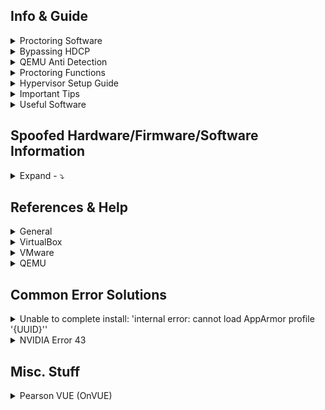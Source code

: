 ## Info & Guide
<details>
<summary>Proctoring Software</summary>

| Software | Browser Extension | System Test | Bypassed | Difficulty |
| - | - | - | - | - |
| Pafish |  | [Link](https://github.com/a0rtega/pafish/releases/download/v0.6/pafish64.exe) | ✅ | 🤬 |
| Al-Khaser |  | [Link](https://github.com/LordNoteworthy/al-khaser) | ❔ | 🤬 |
| Safe Exam Browser |  | [Link](https://github.com/SafeExamBrowser/seb-win-refactoring) | ✅ | 😤 |
| Pearson VUE |  | [Link](https://system-test.onvue.com/system_test?customer=pearson_vue) | ✅ | 🤬 |
| ProctorU | ✅ | [FF Addon](https://s3-us-west-2.amazonaws.com/proctoru-assets/extension/firefox-extension-latest.xpi) or [Chrome Addon](https://chrome.google.com/webstore/detail/proctoru/goobgennebinldhonaajgafidboenlkl) | ✅ | 🤨 |
| ProctorU: Guardian Browser |  | [Link](https://guardian.meazurelearning.com/) | ✅ | 😤 |
| Proctorio | ✅ | [Link](https://getproctorio.com/) | ✅ | 😂 |
| Examity |  |  | ❔ |  |
| Respondus (LockDown Browser) | ✅ | [Link](https://download.respondus.com/lockdown/download.php) | ❔ |  |
| Kryterion |  |  | ❔ |  |
| Honorlock | ✅ | [Link](https://app.honorlock.com/install/extension) | ✅ | 😂 |

</details>

<details>
<summary>Bypassing HDCP</summary>

## Bypassing HDCP Visual Graph:
![hdcp](https://github.com/Scrut1ny/Hypervisor-Phantom/assets/53458032/f479e9a1-29c3-4536-b77c-cbf85d8f4972)

- [HDCP Versions](https://en.wikipedia.org/wiki/High-bandwidth_Digital_Content_Protection#Versions)

## Capture Card Format Support:
![image](https://github.com/Scrut1ny/Hypervisor-Phantom/assets/53458032/17cfcbe5-0700-440c-af12-3c1dd0157ff1)

## Budget Bypass Kit:
- [HDMI Splitter](https://www.amazon.com/dp/B004F9LVXC)
- [Video Capture Card](https://www.amazon.com/dp/B0C2MDTY8P)
- [HDMI 2.0 4K EDID Emulator](https://www.amazon.com/dp/B0CRRWQ7XS)
- [x2 - HDMI Cable](https://www.amazon.com/dp/B07X37CG9V)

## Equipment
- Capture Card(s)
    - [Elgato 4K Pro](https://www.amazon.com/dp/B0CSJPDYDN)
    - [Elgato HD60 X](https://www.amazon.com/dp/B09V1KJ3J4)
    - [AXHDCAP 4K HDMI Video Capture Card](https://www.amazon.com/dp/B0C2MDTY8P)
- 1x2 HDMI Splitter(s)
    - [ViewHD](https://www.amazon.com/dp/B004F9LVXC)
    - [EZCOO](https://www.amazon.com/dp/B07VP37KMB)
    - [EZCOO](https://www.amazon.com/dp/B07TZRXKYG)
    - [HBAVLINK](https://www.amazon.com/dp/B08T62MKH1)
- EDID Emulator(s)
    - HDMI 
        - [HD-EWB](https://www.amazon.com/dp/B0CRRWQ7XS)
        - [EVanlak 4K UHD](https://www.amazon.com/dp/B07YMTKJCR)
    - DP
        - [EVanlak 4K](https://www.amazon.com/dp/B07YLP1GG4)

</details>

<details>
<summary>QEMU Anti Detection</summary>

* [areweanticheatyet](https://areweanticheatyet.com/)

| Type | Engine | Bypassed |
|-|-|-|
| **Anti-Cheat** | Anti Cheat Expert(ACE) | ✅ |
| **Anti-Cheat** | BattlEye (BE) | ✅ (With RDTSC VM Force Exit Kernal Patch) |
| **Anti-Cheat** | Easy Anti-Cheat(EAC) | ✅ |
| **Anti-Cheat** | Gepard Shield | ✅ (With RDTSC VM Force Exit Kernal Patch) |
| **Anti-Cheat** | Mhyprot | ✅ |
| **Anti-Cheat** | nProtect GameGuard(NP) | ✅ |
| **Anti-Cheat** | Roblex | ‼️(The application encountered an unrecoverable error) |
| **Anti-Cheat** | Vanguard | ‼️(1: Incorrect function) |
| **Encrypt** | Enigma Protector | ✅ |
| **Encrypt** | Safegine Shielden | ✅ |
| **Encrypt** | Themida | ✅ |
| **Encrypt** | VMProtect | ✅ |
| **Encrypt** | VProtect | ✅ |

- ‼️ Some games cannot run under this environment, but I'm not sure whether qemu has been detected. The game doesn't say "Virtual machine detected" specifically.

</details>

<details>
<summary>Proctoring Functions</summary>
<details>
<summary>Honorlock</summary>
    
| **Function** | **Description** |
|-|-|
| Record Webcam | Record student's testing enviroment using webcam |
| Record Screen | Record student's screen during exam |
| Record Web Traffic | Log student's internet activity |
| Room Scan | Record a 360 degree enviroment scan before the assessment begins |
| Disable Copy/Paste | Block clipboard actions |
| Disable Printing | Block printing exam content |
| Browser Guard | Limit browser activity to exam content and allowed site URLs only |
| Allowed Site URLs | Allow access to specific websites during an exam session |
| Student Photo | Capture student photo before the assessment begins |
| Student ID | Capture ID photo before the assessment begins |
  
</details>

<details>
<summary>Proctorio</summary>
  
| **Recording Settings** | **Verification Settings** | **Lock Down Settings** |
|-|-|-|
| Record Video | Verify Video | Force Full Screen |
| Record Audio | Verify Audio | Only One Screen |
| Record Screen | Verify Identity | Disable New Tabs |
| Record Web Traffic | Verify Desktop | Close Open Tabs |
| Record Desk | Verify Signature | Disable Printing |
|  |  | Disable Clipboard |
|  |  | Clear Cache |
|  |  | Disable Right Click |
|  |  | Prevent Re-Entry |

</details>

<details>
<summary>Pearson VUE</summary>

## BrowserLock
- System Requirements
[Link](https://home.pearsonvue.com/Standalone-pages/System-requirements-PVBL.aspx)

- Exam Content & Special Configurations (SDS)
```
https://securedelivery-hs-prd-1.pearsonvue.com/SecureDeliveryService
```

- Application location:
```batch
%APPDATA%\OnVUE\BrowserLock.exe
```

- Log file location:
```batch
%LOCALAPPDATA%\BrowserLock\log
```

- Commands it runs
```powershell
# Obtains NetConnectionID
wmic nic where "NetConnectionStatus = 2" get NetConnectionID /value

# Obtains USB FriendlyName
powershell.exe Get-PnpDevice -PresentOnly | Where-Object { $_.InstanceId -match '^USB' }

# Obtains Display/Monitor FriendlyName
powershell.exe -Command "Get-WmiObject -Namespace 'root\WMI' -Class 'WMIMonitorID' | ForEach-Object -Process { if($_.UserFriendlyName) { ([System.Text.Encoding]::ASCII.GetString($_.UserFriendlyName)).Replace('$([char]0x0000)','') } }"

# Obtains running processes
powershell.exe /c Get-CimInstance -className win32_process | select Name,ProcessId,ParentProcessId,CommandLine,ExecutablePath

# Obtains MachineGUID
powershell (Get-ItemProperty registry::HKEY_LOCAL_MACHINE\SOFTWARE\Microsoft\Cryptography\ -Name MachineGuid).MachineGUID

# Obtains system hostname
C:\Windows\system32\cmd.exe /c hostname
```

- Hypervisor System Checks (in log file):
```
# LOG:
XXXX-XX-XX XX:XX:XX.XXX-XXXX [BROWSER LOCK] [INFO] VM Allowed flag value from forensics is vmAllowedForensic=false
XXXX-XX-XX XX:XX:XX.XXX-XXXX [BROWSER LOCK] [INFO] Multiple Monitor Allowed flag value from forensics is multiMonitorAllowedForensic=false
XXXX-XX-XX XX:XX:XX.XXX-XXXX [BROWSER LOCK] [INFO] VPN Allowed flag value from forensics is vpnAllowedForensic=true
XXXX-XX-XX XX:XX:XX.XXX-XXXX [BROWSER LOCK] [INFO] Shutdown file monitor started
XXXX-XX-XX XX:XX:XX.XXX-XXXX [BROWSER LOCK] [INFO] VM configuration received from SDS will be applied for validation
XXXX-XX-XX XX:XX:XX.XXX-XXXX [BROWSER LOCK] [INFO] VM detection value is: vmDetectConfig=true
XXXX-XX-XX XX:XX:XX.XXX-XXXX [BROWSER LOCK] [INFO] Multiple monitor configuration received from SDS will be applied for validation
XXXX-XX-XX XX:XX:XX.XXX-XXXX [BROWSER LOCK] [INFO] Multiple monitor detection value is: multipleMonitorDetectConfig=true
XXXX-XX-XX XX:XX:XX.XXX-XXXX [BROWSER LOCK] [INFO] VPN configuration received from forensics will be applied for validation
XXXX-XX-XX XX:XX:XX.XXX-XXXX [BROWSER LOCK] [INFO] VPN detection value is: vpnDetectConfig=false
XXXX-XX-XX XX:XX:XX.XXX-XXXX [BROWSER LOCK] [INFO] USB mass storage detection value is: usbDetectConfig=false
XXXX-XX-XX XX:XX:XX.XXX-XXXX [BROWSER LOCK] [INFO] Minimum browserlock version required: 2304 
XXXX-XX-XX XX:XX:XX.XXX-XXXX [BROWSER LOCK] [INFO] Current browserlock version: 2402.1.1 
XXXX-XX-XX XX:XX:XX.XXX-XXXX [BROWSER LOCK] [INFO] Check if Browserlock running on VM: {DMI type 1 (System Information) - Product Name}, {DMI type 2 (Base Board Information) - Serial Number}, runningOnVM=false
XXXX-XX-XX XX:XX:XX.XXX-XXXX [BROWSER LOCK] [INFO] VM check: diskSize=499 GB
XXXX-XX-XX XX:XX:XX.XXX-XXXX [BROWSER LOCK] [INFO] Browserlock is not running on virtual machine
XXXX-XX-XX XX:XX:XX.XXX-XXXX [BROWSER LOCK] [INFO] Display HDCP supported check: hdcpSupported=true
XXXX-XX-XX XX:XX:XX.XXX-XXXX [BROWSER LOCK] [INFO] Number of display devices connected: AWT=1, Physical=1, Physical/Virtual=1, Duplicate=1

# BrowserLock Booleon Variables
- hdcpSupported
- multiMonitorAllowedForensic
- multipleMonitorDetectConfig
- runningOnVM
- usbDetectConfig
- vmAllowedForensic
- vmDetectConfig
- vpnAllowedForensic
- vpnDetectConfig
```

![image](https://github.com/Scrut1ny/Hypervisor-Phantom/assets/53458032/af144f9c-e69b-4998-8b44-16c876612c25)

</details>
</details>

<details>
<summary>Hypervisor Setup Guide</summary>
<details>
<summary>VirtualBox</summary>

### Virtual Box - VBoxManage Tool Location:
```
Linux: /usr/bin/VBoxManage
Mac OS X: /Applications/VirtualBox.app/Contents/MacOS/VBoxManage
Oracle Solaris: /opt/VirtualBox/bin/VBoxManage
Windows: C:\Program Files\Oracle\VirtualBox\VBoxManage.exe
```

### Run these scripts:
* Configure the VM: `VM-External-Modifer.ps1`
* Spoof Windows: `VM-Internal-Modifier.ps1`

### ExecutionPolicy Modifier:
```
Set-ExecutionPolicy -ExecutionPolicy Bypass -Scope Process -Force
```

## Building a Custom Version
- [Vbox Source Code](https://www.virtualbox.org/browser/vbox/trunk#src/VBox/Devices)
- [Vbox Build Instructions](https://www.virtualbox.org/wiki/Linux%20build%20instructions)

### Dependencies
```
sudo apt update && sudo apt upgrade -y && sudo apt autoremove -y && sudo apt install -y acpica-tools chrpath doxygen g++-multilib libasound2-dev libcap-dev libcurl4-openssl-dev libdevmapper-dev libidl-dev libopus-dev libpam0g-dev libpulse-dev libqt5opengl5-dev libqt5x11extras5-dev qttools5-dev libsdl1.2-dev libsdl-ttf2.0-dev libssl-dev libvpx-dev libxcursor-dev libxinerama-dev libxml2-dev libxml2-utils libxmu-dev libxrandr-dev make nasm python3-dev python-dev qttools5-dev-tools texlive texlive-fonts-extra texlive-latex-extra unzip xsltproc default-jdk libstdc++5 libxslt1-dev linux-kernel-headers makeself mesa-common-dev subversion yasm zlib1g-dev glslang-tools ia32-libs libc6-dev-i386 lib32gcc1 lib32stdc++6
```

### Building VirtualBox
```
./configure --disable-hardening && source ./env.sh && kmk all && 
```

</details>

<details>
<summary>VMware</summary>

### VMware PRO License Key:
```
MC60H-DWHD5-H80U9-6V85M-8280D
```

### Patching BIOS ROM
1. Locate file `BIOS.440.ROM` within `%PROGRAMFILES(X86)%\VMware\VMware Workstation\x64`.
2. Utilize [Phoenix BIOS Editor](https://mega.nz/file/cek3ARwR#0L3mXNAlknF0zJQPOmtqPoyAvF5exviI3zw_BfRixOk) to modify compromising DMI Strings, like `VMware` or `Virtual Platform`.
3. Once completed, go to `File` then `Build BIOS` and save the patched BIOS somewhere. **Don't overwrite the original file!**
4. Now within the `*.vmx` config file, make sure to add the new patched BIOS location for the `bios440.filename` argument line.

### Set Custom CPUID (optional)
![image](https://github.com/Scrut1ny/Hypervisor-Phantom/assets/53458032/fed4e5e8-4ea3-4001-80f3-e84fce123c8e)

### Add the following into your *.vmx
```
bios440.filename = "C:\<path_to_your_bios_file>\BIOS.440.PATCH.ROM"
hypervisor.cpuid.v0 = "FALSE"
smbios.reflectHost = "TRUE"
ethernet0.address = "00:C0:CA:A7:2B:9E"
isolation.tools.getPtrLocation.disable = "TRUE"
isolation.tools.setPtrLocation.disable = "TRUE"
isolation.tools.setVersion.disable = "TRUE"
isolation.tools.getVersion.disable = "TRUE"
monitor_control.restrict_backdoor = "TRUE"
monitor_control.virtual_rdtsc = "FALSE"
```

### **IMPORTANT**
* `smbios.reflectHost` will NOT fully function properly if UEFI firmware is used without the BIOS ROM patch. If you use BIOS firmware instead, you don't have to worry about doing the BIOS ROM patch (you can still do it if you want though).

### Run these scripts:
* Spoof Windows: `VM-Internal-Modifier.ps1`

### ExecutionPolicy Modifier:
```
Set-ExecutionPolicy -ExecutionPolicy Bypass -Scope Process -Force
```

</details>

<details>
<summary>QEMU</summary>

## QEMU + Virt-Manager Setup
```
sudo apt update && sudo apt upgrade -y && sudo apt autoremove -y && sudo apt clean -y
sudo apt install qemu-system-x86 libvirt-clients libvirt-daemon-system libvirt-daemon-config-network bridge-utils virt-manager ovmf
sudo usermod -a -G kvm,libvirt $(whoami)
sudo systemctl enable libvirtd && sudo systemctl start libvirtd && sudo groups $(whoami)
sudo virsh net-autostart default && sudo virsh net-start default
virt-manager
```

## QEMU Strings Patch [smbios, ACPI Tables, USB, etc...]
* [qemu-patch-bypass](https://github.com/zhaodice/qemu-anti-detection)

### Dependencies
```
sudo apt update && sudo apt upgrade -y && sudo apt autoremove -y && sudo apt install -y binutils-mingw-w64 binutils-mingw-w64-i686 binutils-mingw-w64-x86-64 build-essential clang g++-mingw-w64 g++-mingw-w64-i686 g++-mingw-w64-x86-64 gcc-mingw-w64 gcc-mingw-w64-i686 gcc-mingw-w64-x86-64 git git-email gnutls-bin libaio-dev libbluetooth-dev libbrlapi-dev libbz2-dev libcacard-dev libcap-dev libcap-ng-dev libcurl4-gnutls-dev libfdt-dev libglib2.0-dev libgtk-3-dev libibverbs-dev libiscsi-dev libjpeg8-dev liblzo2-dev libncurses5-dev libncursesw5-dev libnfs-dev libnuma-dev libpam0g-dev libpixman-1-dev librbd-dev librdmacm-dev libseccomp-dev libsnappy-dev libsasl2-dev libsdl1.2-dev libsdl2-dev libsdl2-image-dev libspice-protocol-dev libspice-server-dev libusb-1.0-0-dev libusb-dev libusbredirparser-dev libusbredirparser1 libvde-dev libvdeplug-dev libvirglrenderer-dev libvte-2.91-dev libxen-dev libxml2-dev libz-mingw-w64-dev libzstd-dev ninja-build valgrind win-iconv-mingw-w64-dev xfslibs-dev zlib1g-dev
```

### Make custom QEMU .patch file
```
cd $HOME/Downloads && git clone --depth 1 --branch v8.2.2 --recursive https://gitlab.com/qemu-project/qemu.git && cd qemu/

# Edit all compromised strings within the source code...
grep -Rn '"QEMU ' "$HOME/Downloads/qemu"
grep -Rn '"QEMU' "$HOME/Downloads/qemu"
grep -Rn 'Virtual Machine"' "$HOME/Downloads/qemu"
grep -Rn 'Virtual CPU version "' "$HOME/Downloads/qemu"
grep -Rn '"KVM/Linux       "' "$HOME/Downloads/qemu"
grep -Rn '"KVMKVMKVM\\0\\0\\0"' "$HOME/Downloads/qemu"
grep -Rn 'ACPI_BUILD_APPNAME6 "BOCHS "' "$HOME/Downloads/qemu"
grep -Rn 'ACPI_BUILD_APPNAME8 "BXPC    "' "$HOME/Downloads/qemu"
grep -Rn '\[STR_SERIALNUMBER\]' "$HOME/Downloads/qemu"

git diff > v8.2.2.patch
```

### Downloading & Building QEMU w/patch
```
cd $HOME/Downloads && git clone --depth 1 --branch v8.2.2 --recursive https://gitlab.com/qemu-project/qemu.git

cd qemu/ && git apply v8.2.2.patch && cd .. && mkdir qemu_build && cd qemu_build && ../qemu/configure --target-list=x86_64-softmmu,x86_64-linux-user --prefix=/usr && make -j $(nproc) && sudo make install

sudo mv -f qemu-system-x86_64 /bin
```

## QEMU RDTSC VM_Exit Kernal Patch
* [RDTSC-KVM-Handler](https://github.com/Gyztor/kernel-rdtsc-patch)

### Dependencies

- Arch
```
sudo pacman -S base-devel bc coreutils cpio gettext initramfs kmod libelf ncurses pahole perl python rsync tar xz
```

- Debian
```
sudo apt install bc binutils bison dwarves flex gcc git gnupg2 gzip libelf-dev libncurses5-dev libssl-dev make openssl pahole perl-base rsync tar xz-utils
```

- Fedora
```
sudo dnf install binutils ncurses-devel \
    /usr/include/{libelf.h,openssl/pkcs7.h} \
    /usr/bin/{bc,bison,flex,gcc,git,gpg2,gzip,make,openssl,pahole,perl,rsync,tar,xz,zstd}
```

### Download latest Kernal release
- [Linux Kernel Website](https://kernel.org/)
- [Linux Kernal GitHub](https://github.com/torvalds/linux/tags)

### Extracting the tarball
```
tar -xf linux-*.tar && cd linux-*/
```

## PCIe Passthrough (Debian Guide)
* [YT Guide #1](https://www.youtube.com/watch?v=g--fe8_kEcw)
* [YT Guide #2](https://www.youtube.com/watch?v=KVDUs019IB8)
* [YT Guide #3](https://www.youtube.com/watch?v=jc3PjDX-CGs)
* [Article Guide](https://mathiashueber.com/windows-virtual-machine-gpu-passthrough-ubuntu/)
* [Amazing Single GPU Passthrough Guide](https://gitlab.com/risingprismtv/single-gpu-passthrough/-/wikis/home)

### 1. Make sure to enable the following in the host UEFI/BIOS

| **AMD CPU** | **Intel CPU** |
|-|-|
| IOMMU | VT-D |
| NX | VT-X |
| SVM |  |

### Requirements
- Virtualization Check
```bash
LC_ALL=C lscpu | grep Virtualization && egrep -c '(vmx|svm)' /proc/cpuinfo
```

- List PCI Devices
```bash
lspci -nn | grep "NVIDIA"
```

or

- List IOMMU Groups
```bash
#!/bin/bash
shopt -s nullglob
for g in /sys/kernel/iommu_groups/*; do
    echo "IOMMU Group ${g##*/}:"
    for d in $g/devices/*; do
        echo -e "\t$(lspci -nns ${d##*/})"
    done;
done;
```

### Modify grub.cfg
- GRUB_CMDLINE_LINUX_DEFAULT="amd_iommu=on iommu=pt vfio-pci.ids=XXXX:XXXX,XXXX:XXXX,XXXX:XXXX,XXXX:XXXX"
```bash
sudo nano /etc/default/grub
```
![image](https://github.com/Scrut1ny/Hypervisor-Phantom/assets/53458032/0c0820d5-3b9f-4b8d-9e87-1df84b947eac)

### Update grub.cfg & reboot
```bash
sudo update-grub && sudo reboot now
```

### Modify vfio.conf (isolate GPU)
- options vfio-pci ids=XXXX:XXXX,XXXX:XXXX,XXXX:XXXX,XXXX:XXXX
- softdep nvidia pre: vfio-pci
```bash
sudo nano /etc/modprobe.d/vfio.conf
```
![image](https://github.com/Scrut1ny/Hypervisor-Phantom/assets/53458032/dd7fa9e5-8305-4ec0-8a96-c8b2ad4d2ae1)

### Update initramfs
```bash
sudo update-initramfs -c -k $(uname -r) && sudo reboot now
```

### Check kernal driver in use for the isolated GPU (should be vfio-pci)
```bash
lspci -k | grep -E "vfio-pci|NVIDIA"
```

## QEMU Virt-Manager Setup

1. Create a new virtual machine
2. Local install media (ISO image or CDROM)
3. Select a [Windows ISO](https://massgrave.dev/msdl/) and enter the OS you're using
4. Set a realistic amount of RAM (make sure its half of the full amount)

| GB | MBs |
|-|-|
| 8 | 8192 |
| 16 | 16384 |
| 32 | 32768 |

5. Set 1 less of the maximum amount of CPUs available
6. Set a virtual disk size of above 250GB+
7. Select "Customize configuration before install" and finish
8. Select `UEFI x86_64:/usr/share/OVMF/OVMF_CODE_4M.ms.fd` for the Firmware, then apply
8a. If you want to use Windows 11 you need to use `UEFI x86_64:/usr/share/qemu/edk2-x86_64-secure-code.fd` instead
9. Under `CPUs`, check `Copy host CPU configuration (host-passthrough)`
9a. Drop down `Topology` and check `Manually set CPU topology` then input whatever works with your system, then apply

| Sockets: | Cores: | Threads: |
|-|-|-|
| 1 | X | X |

11. Under `Boot Options` check `SATA CDROM 1`, then apply
12. Under `SATA Disk 1` and `SATA CDROM 1` drop down `Advanced options` and set a random custom serial #, then apply
13. Under `NIC:XX:XX:XX` select the drop down menu and pick `hypervisor default`
12a. Set a custom MAC address, make sure the vendor isn't a hypervisor vendor! then apply
14. Select `Add Hardware` and under `PCI Host Device` add ALL devices under the isolated GPU IOMMU group you figured out earlier
15. Now select `Begin Installation`, and enjoy your new undetectable windows system!

## QEMU XML Config
* [Domain XML format](https://libvirt.org/formatdomain.html)
```
  <os>
    <smbios mode="host"/>
  </os>
  <features>
    <acpi/>
    <apic/>
    <hyperv mode="custom">
      <relaxed state="on"/>
      <vapic state="on"/>
      <spinlocks state="on" retries="8191"/>
      <vpindex state="on"/>
      <runtime state="on"/>
      <synic state="on"/>
      <stimer state="on"/>
      <reset state="on"/>
      <vendor_id state="on" value="AuthenticAMD"/>
      <frequencies state="on"/>
    </hyperv>
    <kvm>
      <hidden state="on"/>
    </kvm>
    <vmport state="off"/>
  </features>
  <cpu mode="host-passthrough" check="none">
    <topology sockets="1" dies="1" cores="8" threads="2"/>
    <cache mode="passthrough"/>
    <feature policy="disable" name="hypervisor"/>
    <feature policy="require" name="invtsc"/>
    <feature policy="require" name="topoext"/>
    <feature policy="require" name="svm"/>
  </cpu>
  <clock offset="utc">
    <timer name="pit" tickpolicy="delay"/>
    <timer name="rtc" tickpolicy="catchup" track="guest"/>
    <timer name="hpet" present="no"/>
    <timer name="tsc" present="yes" mode="native"/>
    <timer name="hypervclock" present="yes"/>
  </clock>
```

## Looking Glass Setup Guide

- [Client usage](https://looking-glass.io/docs/B6/usage/#)
- *KVM (Kernel-based Virtual Machine) configured for VGA PCI Pass-through without an attached physical monitor, keyboard or mouse.*

### Add this to your .XML file in the devices section:
```
    <shmem name='looking-glass'>
      <model type='ivshmem-plain'/>
      <size unit='M'>32</size>
    </shmem>
```
![image](https://github.com/Scrut1ny/Hypervisor-Phantom/assets/53458032/c2400987-64fa-4a00-87c7-f2b6b6b4047f)

### Dependencies
```
sudo apt update && sudo apt upgrade -y && sudo apt autoremove -y && sudo apt install -y binutils-dev cmake fonts-dejavu-core libfontconfig-dev gcc g++ pkg-config libegl-dev libgl-dev libgles-dev libspice-protocol-dev nettle-dev libx11-dev libxcursor-dev libxi-dev libxinerama-dev libxpresent-dev libxss-dev libxkbcommon-dev libwayland-dev wayland-protocols libpipewire-0.3-dev libpulse-dev libsamplerate0-dev
```

### Create a new file
```
sudo nano /etc/tmpfiles.d/10-looking-glass.conf
```
- Give it the following contents
```
# Type Path               Mode UID  GID Age Argument

f /dev/shm/looking-glass 0660 user kvm -
```

### Granting Permissions 
```
touch /dev/shm/looking-glass && chown $USER:kvm /dev/shm/looking-glass && chmod 660 /dev/shm/looking-glass
```

### Download/Build/Install LookingGlass
```
curl -sSL https://looking-glass.io/artifact/stable/source -o latest.tar.gz && tar -zxvf latest.tar.gz && rm -rf latest.tar.gz

cd looking-glass-* && mkdir client/build && cd client/build && cmake ../ && make && sudo make install

./looking-glass-client
```

## Testing it out...
- [VFIO - EDID Emulator Review](https://www.youtube.com/watch?v=_freOfQCpYU)
- DP/HDMI/DVI/VGA Dummy Plug (EDID Emulator)
    - [#1 - DP](https://www.amazon.com/dp/B071CGCTMY)
    - [#2 - HDMI](https://www.amazon.com/dp/B07FB8GJ1Z)
    - [#3 - DVI](https://www.amazon.com/dp/B077CKX6ZK)
    - [#4 - VGA](https://www.amazon.com/dp/B075ZMVGQS)
- USB Type C to DP Adapter <---> DP/HDMI/DVI/VGA Dummy Plug (EDID Emulator)
    - [USB C to DisplayPort Adapter](https://www.amazon.com/dp/B0836FFKGD)
- Connect an additional DisplayPort or HDMI cable from your spare/isolated GPU to your monitor. Alternatively, you can utilize a DisplayPort or HDMI Bidirectional Switch Splitter for convenience.
    - [DP Bidirectional Switch Splitter](https://www.amazon.com/dp/B0C9PDFYH3)

## QEMU General Patches
* [KVM-Spoofing](https://github.com/A1exxander/KVM-Spoofing)

</details>
</details>

<details>
<summary>Important Tips</summary>
    
* **Avoid NAT Similarities**: Ensure your host and VM have distinct IPv4 addresses within the LAN to prevent obvious signs of VM activity, as identical addresses could signal VM use.
* **Encrypt DNS Queries**: Utilize DNS-over-HTTPS (DoH) to encrypt your DNS queries. Unlike unencrypted DNS, DoH conceals the websites you visit, leaving only the external IP address visible to observers.
* **Opt for a VPN**: Use a VPN to obscure all your internet traffic. However, be cautious with popular VPN services as their IP ranges may be blacklisted by certain proctoring or anti-cheat systems.
* **Allocate Sufficient VM Storage**: Equip your VM with at least 128GB of storage. VMs with lower storage capacities may be more easily identified or flagged by monitoring systems.
* **System Up Time**: Leave the hypervisor running for at least 12+ minutes to bypass the `GetTickCount()` check.

</details>

<details>
<summary>Useful Software</summary>

- Linux:
    - [NormCap](https://github.com/dynobo/normcap)
- Windows:
    - [ShareX](https://github.com/ShareX/ShareX)

</details>

## Spoofed Hardware/Firmware/Software Information
<details>
<summary>Expand - ⤵️</summary>

| Feature                | VirtualBox | VMware | QEMU |
|------------------------|------------|--------|-------|
| **CPUID**              | ✅         | ✅      | ✅    |
| **SMBIOS**             | ✅         | ✅      | ✅    |
| **MAC Address**        | ✅         | ✅      | ✅    |
| **Solid State Drive (SSD)** | ✅         | ✅      | ✅    |
| **Hard Disk Drive (HDD)** | ✅         | ✅      | ✅    |
| **DVD/CD-ROM drives**  | ✅         | ✅      | ✅    |
| **Registry**           | ✅         | ✅      | ✅    |
| **ACPI Tables**        | ❌         | ❌      | ✅    |
| **EDID**               | ❌         | ❌      | ✅    |
| **USB**                | ❌         | ❌      | ✅    |
| **PCIe Passthrough**   | ❌         | ❌      | ✅    |

</details>

## References & Help
<details>
<summary>General</summary>
    
* [https://evasions.checkpoint.com/](https://evasions.checkpoint.com/)
* [https://bannedit.github.io/Virtual-Machine-Detection-In-The-Browser.html](https://bannedit.github.io/Virtual-Machine-Detection-In-The-Browser.html)

</details>

<details>
<summary>VirtualBox</summary>
    
* [VirtualBox RDTSC Fix](https://www.reddit.com/r/virtualbox/comments/g6ky8a/disabling_vm_exit_for_rdtsc_access/)
* [https://forums.virtualbox.org/viewtopic.php?t=78859](https://forums.virtualbox.org/viewtopic.php?t=78859)
* [https://forums.virtualbox.org/viewtopic.php?t=81600](https://forums.virtualbox.org/viewtopic.php?t=81600)
* [https://superuser.com/questions/625648/virtualbox-how-to-force-a-specific-cpu-to-the-guest](https://superuser.com/questions/625648/virtualbox-how-to-force-a-specific-cpu-to-the-guest)
* [https://berhanbingol.medium.com/virtualbox-detection-anti-detection-30614691f108](https://berhanbingol.medium.com/virtualbox-detection-anti-detection-30614691f108)
* [https://github.com/d4rksystem/VBoxCloak](https://github.com/d4rksystem/VBoxCloak)
* [https://github.com/nsmfoo/antivmdetection](https://github.com/nsmfoo/antivmdetection)
    
</details>

<details>
<summary>VMware</summary>
    
* [https://www.hexacorn.com/blog/2014/08/25/protecting-vmware-from-cpuid-hypervisor-detection/](https://www.hexacorn.com/blog/2014/08/25/protecting-vmware-from-cpuid-hypervisor-detection/)
* [https://rayanfam.com/topics/defeating-malware-anti-vm-techniques-cpuid-based-instructions/](https://rayanfam.com/topics/defeating-malware-anti-vm-techniques-cpuid-based-instructions/)
* [https://tulach.cc/bypassing-vmprotect-themida-vm-checks-in-vmware/](https://tulach.cc/bypassing-vmprotect-themida-vm-checks-in-vmware/)
    
</details>

<details>
<summary>QEMU</summary>

* [Spoof and make your VM Undetectable - No more bullsh*t bans](https://www.reddit.com/r/VFIO/comments/i071qx/spoof_and_make_your_vm_undetectable_no_more/)
* [BE is banning KVM on R6](https://www.reddit.com/r/VFIO/comments/hts1o1/be_is_banning_kvm_on_r6/)
* [KVM Detection fixes](https://www.unknowncheats.me/forum/escape-from-tarkov/418885-kvm-detection-fixes.html)

</details>

## Common Error Solutions

<details>
<summary>Unable to complete install: 'internal error: cannot load AppArmor profile '{UUID}''</summary>

- Set security_driver = "none" in /etc/libvirt/qemu.conf

```
#       security_driver = [ "selinux", "apparmor" ]
#security_driver = "selinux"
security_driver = "none"
```
- restart libvirtd service

```
systemctl restart libvirtd
```

</details>

<details>
<summary>NVIDIA Error 43</summary>

- Add this line in the `<hyperv/>` section in the QEMU XML:

```
<vendor_id state="on" value="AuthenticAMD"/>
```

</details>

## Misc. Stuff

<details>
<summary>Pearson VUE (OnVUE)</summary>

## Pearson OnVue Online Exam Tips

### Before Your Exam:

- Know the Exam Rules: Ignorance isn't an excuse for breaking rules.
- Room Setup: A clean, quiet space is ideal. Open spaces are fine if you ensure privacy. Background noise like alarms or construction is generally okay, but voices may prompt a room check.
- Preparation: Clear your desk except for necessary items. Apply for accommodations if needed for health reasons. Use the restroom and moderate your water intake before starting. Avoid using work computers due to potential restrictions. Ensure your computer has an external microphone, as headphones are not allowed.

### Common Mistakes:

- Strict Rule Enforcement: Proctors strictly follow rules; personal circumstances (e.g., needing a restroom break) aren't considered exceptions.
- Technical Readiness: Have your laptop charger plugged in. Starting your exam means you cannot leave for any reason, including to grab your charger.
- Exam Start: The exam is considered started once you see the "Welcome" screen. Don’t leave your seat, use your phone, or fetch items after this point.
- Avoid Distractions: Don’t touch your phone or read questions aloud to prevent suspicion of cheating.
- Proper Closure: After finishing, ensure you exit the application completely to end the exam session.

### General Info:

- Proctors can't assist with exam content or scoring.
- When unsure about rules, use the chat feature to ask.
- Proctors do monitor you with help from AI to detect unusual behaviors.
- Note taking is not allowed with pen and paper.
- Your exam session is recorded.

* [Exam Simulation](https://vueop.startpractice.com/)

https://github.com/Scrut1ny/Hypervisor-Phantom/assets/53458032/c7f0901b-bb61-4806-9efc-655ea50b5547

![image](https://github.com/Scrut1ny/Hypervisor-Phantom/assets/53458032/8fc02891-5e0d-45e4-be50-953d81d7d41c)

- [Which CompTIA Certifications Must Be Renewed?](https://help.comptia.org/hc/en-us/articles/13923899954196-Which-CompTIA-Certifications-Must-Be-Renewed)

</details>
